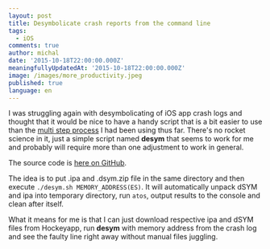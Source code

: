 ```yaml
---
layout: post
title: Desymbolicate crash reports from the command line
tags:
  - iOS
comments: true
author: michal
date: '2015-10-18T22:00:00.000Z'
meaningfullyUpdatedAt: '2015-10-18T22:00:00.000Z'
image: /images/more_productivity.jpeg
published: true
language: en
---
```


I was struggling again with desymbolicating of iOS app crash logs and thought that it would be nice
to have a handy script that is a bit easier to use than the [multi step process](http://stackoverflow.com/a/4954949/59666) I had been using thus far. There's no rocket science in it,
 just a simple script named **desym** that seems to work for me and probably will require more than
 one adjustment to work in general.

The source code is [here on GitHub](https://github.com/bright/desym).

The idea is to put .ipa and .dsym.zip file in the same directory and then execute
```./desym.sh MEMORY_ADDRESS(ES)```. It will automatically unpack dSYM and ipa
into temporary directory, run ```atos```, output results to the console and clean after itself.

What it means for me is that I can just download respective ipa and dSYM files
from Hockeyapp, run **desym** with memory address from the crash log and
see the faulty line right away without manual files juggling.

